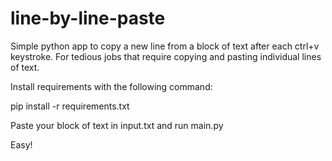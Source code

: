 # line-by-line-paste
Simple python app to copy a new line from a block of text after each ctrl+v keystroke. For tedious jobs that require copying and pasting individual lines of text.


Install requirements with the following command:

pip install -r requirements.txt

Paste your block of text in input.txt and run main.py

Easy!
